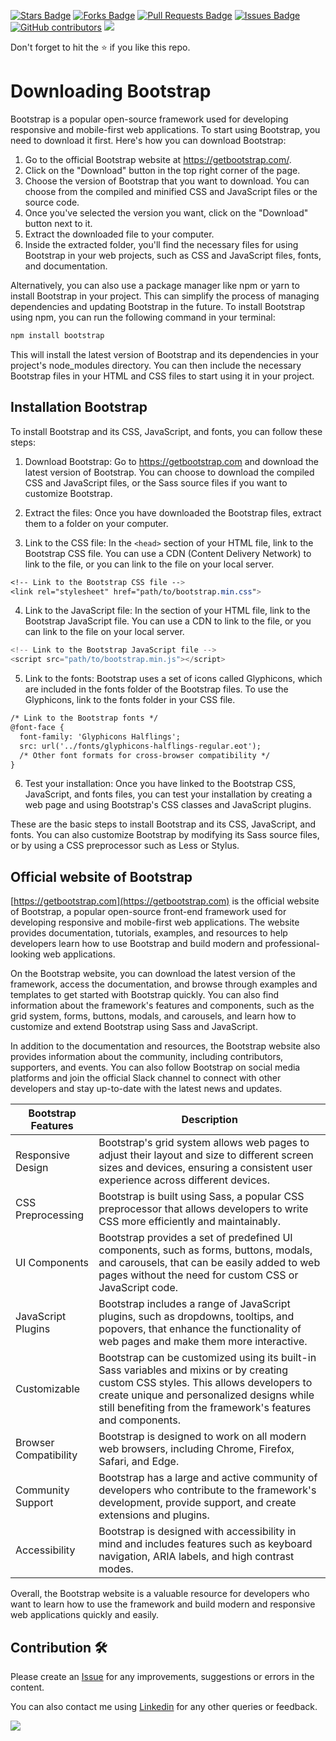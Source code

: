 <a href="https://github.com/drshahizan/learn-php/stargazers"><img src="https://img.shields.io/github/stars/drshahizan/learn-php" alt="Stars Badge"/></a>
<a href="https://github.com/drshahizan/learn-php/network/members"><img src="https://img.shields.io/github/forks/drshahizan/learn-php" alt="Forks Badge"/></a>
<a href="https://github.com/drshahizan/learn-php/pulls"><img src="https://img.shields.io/github/issues-pr/drshahizan/learn-php" alt="Pull Requests Badge"/></a>
<a href="https://github.com/drshahizan/learn-php/issues"><img src="https://img.shields.io/github/issues/drshahizan/learn-php" alt="Issues Badge"/></a>
<a href="https://github.com/drshahizan/learn-php/graphs/contributors"><img alt="GitHub contributors" src="https://img.shields.io/github/contributors/drshahizan/learn-php?color=2b9348"></a>
![](https://visitor-badge.glitch.me/badge?page_id=drshahizan/learn-php)

Don't forget to hit the :star: if you like this repo.

# Downloading Bootstrap

Bootstrap is a popular open-source framework used for developing responsive and mobile-first web applications. To start using Bootstrap, you need to download it first. Here's how you can download Bootstrap:

1. Go to the official Bootstrap website at https://getbootstrap.com/.
2. Click on the "Download" button in the top right corner of the page.
3. Choose the version of Bootstrap that you want to download. You can choose from the compiled and minified CSS and JavaScript files or the source code.
4. Once you've selected the version you want, click on the "Download" button next to it.
5. Extract the downloaded file to your computer.
6. Inside the extracted folder, you'll find the necessary files for using Bootstrap in your web projects, such as CSS and JavaScript files, fonts, and documentation.

Alternatively, you can also use a package manager like npm or yarn to install Bootstrap in your project. This can simplify the process of managing dependencies and updating Bootstrap in the future. To install Bootstrap using npm, you can run the following command in your terminal:

```html
npm install bootstrap
```

This will install the latest version of Bootstrap and its dependencies in your project's node_modules directory. You can then include the necessary Bootstrap files in your HTML and CSS files to start using it in your project.

## Installation Bootstrap

To install Bootstrap and its CSS, JavaScript, and fonts, you can follow these steps:

1. Download Bootstrap: Go to https://getbootstrap.com and download the latest version of Bootstrap. You can choose to download the compiled CSS and JavaScript files, or the Sass source files if you want to customize Bootstrap.

2. Extract the files: Once you have downloaded the Bootstrap files, extract them to a folder on your computer.

3. Link to the CSS file: In the `<head>` section of your HTML file, link to the Bootstrap CSS file. You can use a CDN (Content Delivery Network) to link to the file, or you can link to the file on your local server.

```css
<!-- Link to the Bootstrap CSS file -->
<link rel="stylesheet" href="path/to/bootstrap.min.css">
```

4. Link to the JavaScript file: In the <body> section of your HTML file, link to the Bootstrap JavaScript file. You can use a CDN to link to the file, or you can link to the file on your local server.

```javascript
<!-- Link to the Bootstrap JavaScript file -->
<script src="path/to/bootstrap.min.js"></script>
```

5. Link to the fonts: Bootstrap uses a set of icons called Glyphicons, which are included in the fonts folder of the Bootstrap files. To use the Glyphicons, link to the fonts folder in your CSS file.

```html
/* Link to the Bootstrap fonts */
@font-face {
  font-family: 'Glyphicons Halflings';
  src: url('../fonts/glyphicons-halflings-regular.eot');
  /* Other font formats for cross-browser compatibility */
}
```

6. Test your installation: Once you have linked to the Bootstrap CSS, JavaScript, and fonts files, you can test your installation by creating a web page and using Bootstrap's CSS classes and JavaScript plugins.

These are the basic steps to install Bootstrap and its CSS, JavaScript, and fonts. You can also customize Bootstrap by modifying its Sass source files, or by using a CSS preprocessor such as Less or Stylus.

## Official website of Bootstrap 
[https://getbootstrap.com](https://getbootstrap.com) is the official website of Bootstrap, a popular open-source front-end framework used for developing responsive and mobile-first web applications. The website provides documentation, tutorials, examples, and resources to help developers learn how to use Bootstrap and build modern and professional-looking web applications.

On the Bootstrap website, you can download the latest version of the framework, access the documentation, and browse through examples and templates to get started with Bootstrap quickly. You can also find information about the framework's features and components, such as the grid system, forms, buttons, modals, and carousels, and learn how to customize and extend Bootstrap using Sass and JavaScript.

In addition to the documentation and resources, the Bootstrap website also provides information about the community, including contributors, supporters, and events. You can also follow Bootstrap on social media platforms and join the official Slack channel to connect with other developers and stay up-to-date with the latest news and updates.

| Bootstrap Features | Description |
| --- | --- |
| Responsive Design | Bootstrap's grid system allows web pages to adjust their layout and size to different screen sizes and devices, ensuring a consistent user experience across different devices. |
| CSS Preprocessing | Bootstrap is built using Sass, a popular CSS preprocessor that allows developers to write CSS more efficiently and maintainably. |
| UI Components | Bootstrap provides a set of predefined UI components, such as forms, buttons, modals, and carousels, that can be easily added to web pages without the need for custom CSS or JavaScript code. |
| JavaScript Plugins | Bootstrap includes a range of JavaScript plugins, such as dropdowns, tooltips, and popovers, that enhance the functionality of web pages and make them more interactive. |
| Customizable | Bootstrap can be customized using its built-in Sass variables and mixins or by creating custom CSS styles. This allows developers to create unique and personalized designs while still benefiting from the framework's features and components. |
| Browser Compatibility | Bootstrap is designed to work on all modern web browsers, including Chrome, Firefox, Safari, and Edge. |
| Community Support | Bootstrap has a large and active community of developers who contribute to the framework's development, provide support, and create extensions and plugins. |
| Accessibility | Bootstrap is designed with accessibility in mind and includes features such as keyboard navigation, ARIA labels, and high contrast modes. |

Overall, the Bootstrap website is a valuable resource for developers who want to learn how to use the framework and build modern and responsive web applications quickly and easily.

## Contribution 🛠️
Please create an [Issue](https://github.com/drshahizan/learn-php/issues) for any improvements, suggestions or errors in the content.

You can also contact me using [Linkedin](https://www.linkedin.com/in/drshahizan/) for any other queries or feedback.

![](https://visitor-badge.glitch.me/badge?page_id=drshahizan)
